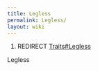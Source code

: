 ```yaml
---
title: Legless
permalink: Legless/
layout: wiki
---
```


1.  REDIRECT [Traits\#Legless](Legless "wikilink")

Legless
